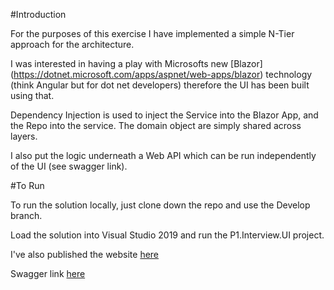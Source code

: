 #Introduction

For the purposes of this exercise I have implemented a simple N-Tier approach for the architecture.

I was interested in having a play with Microsofts new [Blazor] (https://dotnet.microsoft.com/apps/aspnet/web-apps/blazor) technology (think Angular but for dot net developers) therefore the UI has been built using that.

Dependency Injection is used to inject the Service into the Blazor App, and the Repo into the service. The domain object are simply shared across layers.

I also put the logic underneath a Web API which can be run independently of the UI (see swagger link). 

#To Run

To run the solution locally, just clone down the repo and use the Develop branch.

Load the solution into Visual Studio 2019 and run the P1.Interview.UI project.

I've also published the website [here]()

Swagger link [here]()